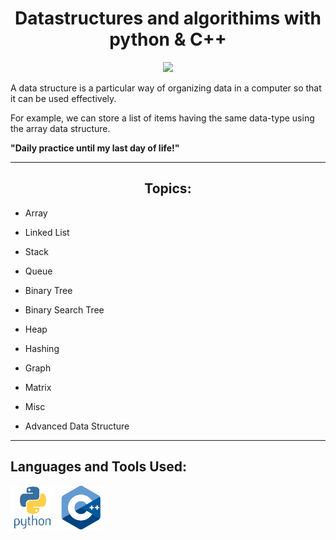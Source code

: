 
<center>

# Datastructures and algorithims with python & C++

<img src = "https://repository-images.githubusercontent.com/354254077/bce9404a-5a1c-491c-b778-ee99c018b00e">





</center>

A data structure is a particular way of organizing data in a computer so that it can be used effectively.

For example, we can store a list of items having the same data-type using the array data structure.


**"Daily practice until my last day of life!"**

<center>

___
## **Topics:**
</center>


* Array

* Linked List

* Stack

* Queue

* Binary Tree

* Binary Search Tree

* Heap

* Hashing

* Graph

* Matrix

* Misc

* Advanced Data Structure


___
## Languages and Tools Used:
<img src="https://raw.githubusercontent.com/devicons/devicon/master/icons/python/python-original-wordmark.svg" title="Python" alt="Python" width="70" height="70"/>&nbsp;
<img src="https://raw.githubusercontent.com/devicons/devicon/master/icons/cplusplus/cplusplus-original.svg" title="C++" alt="C++" width="70" height="70"/>&nbsp;